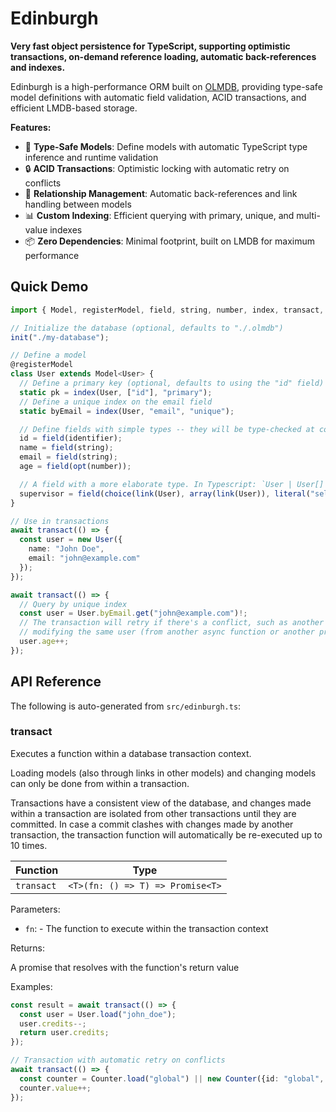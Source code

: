 # Edinburgh
**Very fast object persistence for TypeScript, supporting optimistic transactions, on-demand reference loading, automatic back-references and indexes.**

Edinburgh is a high-performance ORM built on [OLMDB](https://github.com/vanviegen/olmdb), providing type-safe model definitions with automatic field validation, ACID transactions, and efficient LMDB-based storage.

**Features:**

- 🚀 **Type-Safe Models**: Define models with automatic TypeScript type inference and runtime validation
- 🔒 **ACID Transactions**: Optimistic locking with automatic retry on conflicts  
- 🔗 **Relationship Management**: Automatic back-references and link handling between models
- 📊 **Custom Indexing**: Efficient querying with primary, unique, and multi-value indexes
- 📦 **Zero Dependencies**: Minimal footprint, built on LMDB for maximum performance

## Quick Demo
```typescript
import { Model, registerModel, field, string, number, index, transact, init } from "edinburgh";

// Initialize the database (optional, defaults to "./.olmdb")
init("./my-database");

// Define a model
@registerModel
class User extends Model<User> {
  // Define a primary key (optional, defaults to using the "id" field)
  static pk = index(User, ["id"], "primary");
  // Define a unique index on the email field
  static byEmail = index(User, "email", "unique");

  // Define fields with simple types -- they will be type-checked at compile time and validated at runtime.
  id = field(identifier);
  name = field(string);
  email = field(string);
  age = field(opt(number));

  // A field with a more elaborate type. In Typescript: `User | User[] | "self" | "spouse"`
  supervisor = field(choice(link(User), array(link(User)), literal("self"), literal("spouse")));
}

// Use in transactions
await transact(() => {
  const user = new User({
    name: "John Doe", 
    email: "john@example.com"
  });
});

await transact(() => {
  // Query by unique index
  const user = User.byEmail.get("john@example.com")!;
  // The transaction will retry if there's a conflict, such as another transaction
  // modifying the same user (from another async function or another process)
  user.age++;
});
```

## API Reference

The following is auto-generated from `src/edinburgh.ts`:
### transact

Executes a function within a database transaction context.

Loading models (also through links in other models) and changing models can only be done from
within a transaction.

Transactions have a consistent view of the database, and changes made within a transaction are
isolated from other transactions until they are committed. In case a commit clashes with changes
made by another transaction, the transaction function will automatically be re-executed up to 10
times.

| Function | Type |
| ---------- | ---------- |
| `transact` | `<T>(fn: () => T) => Promise<T>` |

Parameters:

* `fn`: - The function to execute within the transaction context


Returns:

A promise that resolves with the function's return value

Examples:

```typescript
const result = await transact(() => {
  const user = User.load("john_doe");
  user.credits--;
  return user.credits;
});
```
```typescript
// Transaction with automatic retry on conflicts
await transact(() => {
  const counter = Counter.load("global") || new Counter({id: "global", value: 0});
  counter.value++;
});
```